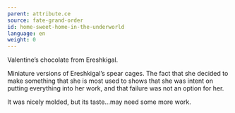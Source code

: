 ```yaml
---
parent: attribute.ce
source: fate-grand-order
id: home-sweet-home-in-the-underworld
language: en
weight: 0
---
```


Valentine’s chocolate from Ereshkigal.

Miniature versions of Ereshkigal’s spear cages.
The fact that she decided to make something that she is most used to shows that she was intent on putting everything into her work, and that failure was not an option for her.

It was nicely molded, but its taste…may need some more work.
